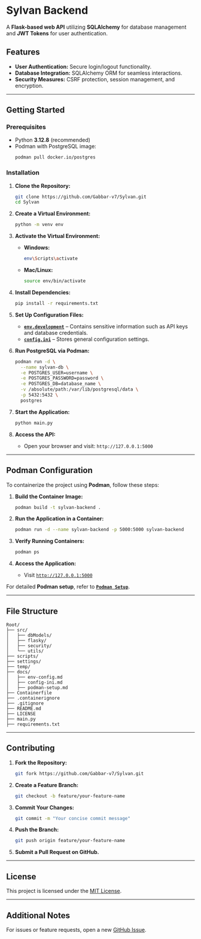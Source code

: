 # Sylvan Backend

A **Flask-based web API** utilizing **SQLAlchemy** for database management and **JWT Tokens** for user authentication.

## Features

- **User Authentication:** Secure login/logout functionality.
- **Database Integration:** SQLAlchemy ORM for seamless interactions.
- **Security Measures:** CSRF protection, session management, and encryption.

---

## Getting Started

### Prerequisites

- Python **3.12.8** (recommended)
- Podman with PostgreSQL image:
  ```bash
  podman pull docker.io/postgres
  ```

### Installation

1. **Clone the Repository:**

   ```bash
   git clone https://github.com/Gabbar-v7/Sylvan.git
   cd Sylvan
   ```

2. **Create a Virtual Environment:**

   ```bash
   python -m venv env
   ```

3. **Activate the Virtual Environment:**

   - **Windows:**
     ```bash
     env\Scripts\activate
     ```
   - **Mac/Linux:**
     ```bash
     source env/bin/activate
     ```

4. **Install Dependencies:**

   ```bash
   pip install -r requirements.txt
   ```

5. **Set Up Configuration Files:**

   - **[`env.development`](docs/env-config.md)** – Contains sensitive information such as API keys and database credentials.
   - **[`config.ini`](docs/ini-config.md)** – Stores general configuration settings.

6. **Run PostgreSQL via Podman:**

   ```bash
   podman run -d \
     --name sylvan-db \
     -e POSTGRES_USER=username \
     -e POSTGRES_PASSWORD=password \
     -e POSTGRES_DB=database_name \
     -v /absolute/path:/var/lib/postgresql/data \
     -p 5432:5432 \
     postgres
   ```

7. **Start the Application:**

   ```bash
   python main.py
   ```

8. **Access the API:**
   - Open your browser and visit: `http://127.0.0.1:5000`

---

## Podman Configuration

To containerize the project using **Podman**, follow these steps:

1. **Build the Container Image:**

   ```bash
   podman build -t sylvan-backend .
   ```

2. **Run the Application in a Container:**

   ```bash
   podman run -d --name sylvan-backend -p 5000:5000 sylvan-backend
   ```

3. **Verify Running Containers:**

   ```bash
   podman ps
   ```

4. **Access the Application:**
   - Visit [`http://127.0.0.1:5000`](http://127.0.0.1:5000)

For detailed **Podman setup**, refer to **[`Podman Setup`](docs/podman-setup.md)**.

---

## File Structure

```
Root/
├── src/
│   ├── dbModels/
│   ├── flasky/
│   ├── security/
│   └── utils/
├── scripts/
├── settings/
├── temp/
├── docs/
│   ├── env-config.md
│   ├── config-ini.md
│   ├── podman-setup.md
├── Containerfile
├── .containerignore
├── .gitignore
├── README.md
├── LICENSE
├── main.py
├── requirements.txt
```

---

## Contributing

1. **Fork the Repository:**

   ```bash
   git fork https://github.com/Gabbar-v7/Sylvan.git
   ```

2. **Create a Feature Branch:**

   ```bash
   git checkout -b feature/your-feature-name
   ```

3. **Commit Your Changes:**

   ```bash
   git commit -m "Your concise commit message"
   ```

4. **Push the Branch:**

   ```bash
   git push origin feature/your-feature-name
   ```

5. **Submit a Pull Request on GitHub.**

---

## License

This project is licensed under the [MIT License](LICENSE).

---

## Additional Notes

For issues or feature requests, open a new [GitHub Issue](https://github.com/Gabbar-v7/Sylvan/issues).
